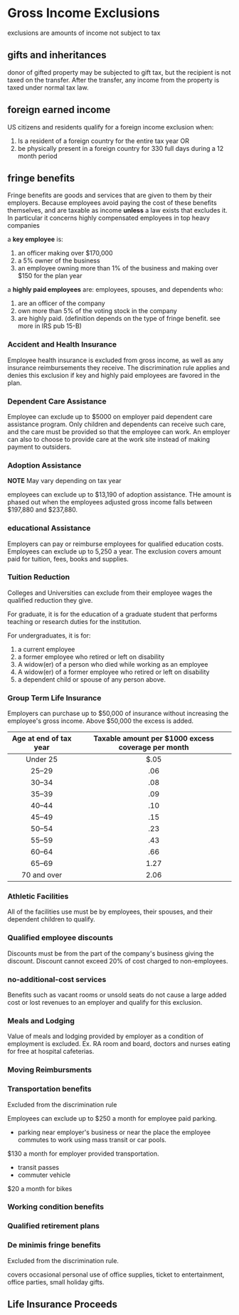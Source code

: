 # Gross Income Exclusions

exclusions are amounts of income not subject to tax

## gifts and inheritances

donor of gifted property may be subjected to gift tax, but the recipient is not taxed on the transfer. After the transfer, any income from the property is taxed under normal tax law.

## foreign earned income

US citizens and residents qualify for a foreign income exclusion when:

1. Is a resident of a foreign country for the entire tax year OR
2. be physically present in a foreign country for 330 full days during a 12 month period

## fringe benefits

Fringe benefits are goods and services that are given to them by their employers. Because employees avoid paying the cost of these benefits themselves, and are taxable as income **unless** a law exists that excludes it. In particular it concerns highly compensated employees in top heavy companies

a **key employee** is:

1. an officer making over $170,000
2. a 5% owner of the business
3. an employee owning more than 1% of the business and making over $150 for the plan year

a **highly paid employees** are:
employees, spouses, and dependents who:
1. are an officer of the company
2. own more than 5% of the voting stock in the company
3. are highly paid. (definition depends on the type of fringe benefit. see more in IRS pub 15-B)

### Accident and Health Insurance

Employee health insurance is excluded from gross income, as well as any insurance reimbursements they receive. The discrimination rule applies and denies this exclusion if key and highly paid employees are favored in the plan.

### Dependent Care Assistance

Employee can exclude up to $5000 on employer paid dependent care assistance program. Only children and dependents can receive such care, and the care must be provided so that the employee can work. An employer can also to choose to provide care at the work site instead of making payment to outsiders.

### Adoption Assistance

**NOTE** May vary depending on tax year

employees can exclude up to $13,190 of adoption assistance. THe amount is phased out when the employees adjusted gross income falls between $197,880 and $237,880.

### educational Assistance

Employers can pay or reimburse employees for qualified education costs. Employees can exclude up to 5,250 a year. The exclusion covers amount paid for tuition, fees, books and supplies.

### Tuition Reduction

Colleges and Universities can exclude from their employee wages the qualified reduction they give.

For graduate, it is for the education of a graduate student that performs teaching or research duties for the institution.

For undergraduates, it is for:

1. a current employee
2. a former employee who retired or left on disability
3. A widow(er) of a person who died while working as an employee
4. A widow(er) of a former employee who retired or left on disability
5. a dependent child or spouse of any person above.

### Group Term Life Insurance

Employers can purchase up to $50,000 of insurance without increasing the employee's gross income. Above $50,000 the excess is added.

|Age at end of tax year|Taxable amount per $1000 excess coverage per month|
|:------------:|:----:|
|Under 25    |$.05|
|25–29       | .06|
|30–34       | .08|
|35–39       | .09|
|40–44       | .10|
|45–49       | .15|
|50–54       | .23|
|55–59       | .43|
|60–64       | .66|
|65–69       |1.27|
|70 and over |2.06|

### Athletic Facilities

All of the facilities use must be by employees, their spouses, and their dependent children to qualify.

### Qualified employee discounts

Discounts must be from the part of the company's business giving the discount. Discount cannot exceed 20% of cost charged to non-employees.

### no-additional-cost services

Benefits such as vacant rooms or unsold seats do not cause a large added cost or lost revenues to an employer and qualify for this exclusion.

### Meals and Lodging

Value of meals and lodging provided by employer as a condition of employment is excluded. Ex. RA room and board, doctors and nurses eating for free at hospital cafeterias.

### Moving Reimbursments

### Transportation benefits

Excluded from the discrimination rule

Employees can exclude up to $250 a month for employee paid parking.

- parking near employer's business or near the place the employee commutes to work using mass transit or car pools.

$130 a month for employer provided transportation.

- transit passes
- commuter vehicle

$20 a month for bikes

### Working condition benefits

### Qualified retirement plans

### De minimis fringe benefits

Excluded from the discrimination rule.

covers occasional personal use of office supplies, ticket to entertainment, office parties, small holiday gifts.

## Life Insurance Proceeds